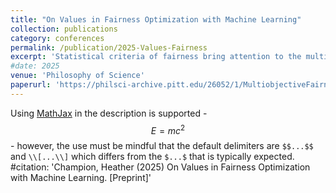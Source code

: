 ```yaml
---
title: "On Values in Fairness Optimization with Machine Learning"
collection: publications
category: conferences
permalink: /publication/2025-Values-Fairness
excerpt: 'Statistical criteria of fairness bring attention to the multiobjective nature of many predictive modelling problems. In this paper, I consider how epistemic and non-epistemic values impact the design of machine learning algorithms that optimize for more than one normative goal. I focus on a major design choice between biased search strategies that directly incorporate priorities for various objectives into an optimization procedure, and unbiased search strategies that do not. I argue that both reliably generate Pareto optimal solutions such that various other values are relevant to making a rational choice between them.'
#date: 2025
venue: 'Philosophy of Science'
paperurl: 'https://philsci-archive.pitt.edu/26052/1/MultiobjectiveFairnessOptimization.pdf'
---
```


Using [MathJax](https://www.mathjax.org/) in the description is supported - $$E=mc^2$$ - however, the use must be mindful that the default delimiters are `$$...$$` and `\\[...\\]` which differs from the `$...$` that is typically expected.
#citation: 'Champion, Heather (2025) On Values in Fairness Optimization with Machine Learning. [Preprint]'
